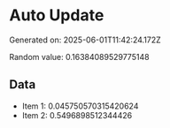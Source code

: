 # Auto Update

Generated on: 2025-06-01T11:42:24.172Z

Random value: 0.16384089529775148

## Data

- Item 1: 0.045750570315420624
- Item 2: 0.5496898512344426